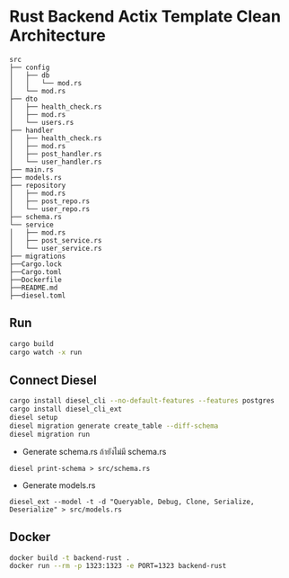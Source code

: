 # Rust Backend Actix Template Clean Architecture

```
src
├── config
│   ├── db
│   │   └── mod.rs
│   └── mod.rs
├── dto
│   ├── health_check.rs
│   ├── mod.rs
│   └── users.rs
├── handler
│   ├── health_check.rs
│   ├── mod.rs
│   ├── post_handler.rs
│   └── user_handler.rs
├── main.rs
├── models.rs
├── repository
│   ├── mod.rs
│   ├── post_repo.rs
│   └── user_repo.rs
├── schema.rs
└── service
│   ├── mod.rs
│   ├── post_service.rs
│   └── user_service.rs
├── migrations
├──Cargo.lock
├──Cargo.toml
├──Dockerfile
├──README.md
├──diesel.toml
```

## Run

```bash
cargo build
cargo watch -x run
```

## Connect Diesel

```bash
cargo install diesel_cli --no-default-features --features postgres
cargo install diesel_cli_ext
diesel setup
diesel migration generate create_table --diff-schema
diesel migration run
```

- Generate schema.rs ถ้ายังไม่มี schema.rs

```
diesel print-schema > src/schema.rs
```

- Generate models.rs

```
diesel_ext --model -t -d "Queryable, Debug, Clone, Serialize, Deserialize" > src/models.rs
```

## Docker

```bash
docker build -t backend-rust .
docker run --rm -p 1323:1323 -e PORT=1323 backend-rust
```
